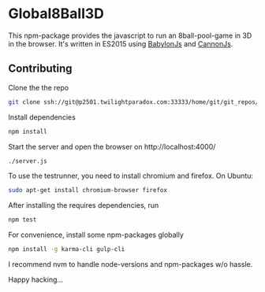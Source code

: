 Global8Ball3D
=============

This npm-package provides the javascript to run an 8ball-pool-game in 3D in the browser. It's written in ES2015 using [BabylonJs](http://babylonjs.com/) and [CannonJs](http://www.cannonjs.org/).

Contributing
------------

Clone the the repo

```bash
git clone ssh://git@p2501.twilightparadox.com:33333/home/git/git_repos/global8ball3d.git
```
Install dependencies
```bash
npm install
```
Start the server and open the browser on http://localhost:4000/
```bash
./server.js
```
To use the testrunner, you need to install chromium and firefox. On Ubuntu:
```bash
sudo apt-get install chromium-browser firefox
```
After installing the requires dependencies, run
```bash
npm test
```
For convenience, install some npm-packages globally
```bash
npm install -g karma-cli gulp-cli
```
I recommend nvm to handle node-versions and npm-packages w/o hassle.

Happy hacking...
